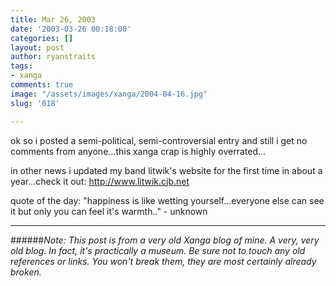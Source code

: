```yaml
---
title: Mar 26, 2003
date: '2003-03-26 00:18:00'
categories: []
layout: post
author: ryanstraits
tags:
- xanga
comments: true
image: "/assets/images/xanga/2004-04-16.jpg"
slug: '018'

---
```

ok so i posted a semi-political, semi-controversial entry and still i get no comments from anyone...this xanga crap is highly overrated...

<!-- break -->

in other news i updated my band litwik's website for the first time in about a year...check it out: <a href="http://www.litwik.cjb.net" target="_blank">http://www.litwik.cjb.net</a>

quote of the day:
"happiness is like wetting yourself...everyone else can see it but only you can feel it's warmth.." - unknown

---

######*Note: This post is from a very old Xanga blog of mine. A very, very old blog. In fact, it's practically a museum. Be sure not to touch any old references or links. You won't break them, they are most certainly already broken.*